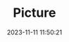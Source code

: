 ---
weight: 1
images:
- /images/edited/206.jpeg
title: Picture
date: 2023-11-11 11:50:21
tags: [luminar neo,work,car,person]
---